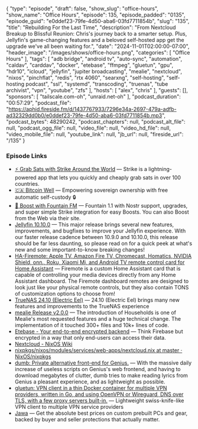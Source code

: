 {
  "type": "episode",
  "draft": false,
  "show_slug": "office-hours",
  "show_name": "Office Hours",
  "episode": 135,
  "episode_padded": "0135",
  "episode_guid": "e0ddef23-79fe-4d50-aba6-03fd7711854b",
  "slug": "135",
  "title": "Rebuilding For the Last Time",
  "description": "From Nextcloud Breakup to Blissful Reunion: Chris's journey back to a smarter setup. Plus, Jellyfin's game-changing features and a beloved self-hosted app get the upgrade we've all been waiting for.",
  "date": "2024-11-01T02:00:00-07:00",
  "header_image": "/images/shows/office-hours.png",
  "categories": [
    "Office Hours"
  ],
  "tags": [
    "adb bridge",
    "android tv",
    "auto-sync",
    "automation",
    "caldav",
    "carddav",
    "docker",
    "etebase",
    "ffmpeg",
    "gluetun",
    "gpu",
    "hdr10",
    "icloud",
    "jellyfin",
    "jupiter broadcasting",
    "mealie",
    "nextcloud",
    "nixos",
    "pinchflat",
    "redis",
    "rtx 4060",
    "searxng",
    "self-hosting",
    "self-hosting podcast",
    "ssl",
    "systemd",
    "transcoding",
    "truenas",
    "tube archivist",
    "vpn",
    "youtube",
    "zfs"
  ],
  "hosts": [
    "alex",
    "chris"
  ],
  "guests": [],
  "sponsors": [
    "tailscale.com-oh",
    "unraid.net-oh"
  ],
  "podcast_duration": "00:57:29",
  "podcast_file": "https://aphid.fireside.fm/d/1437767933/7296e34a-2697-479a-adfb-ad32329dd0b0/e0ddef23-79fe-4d50-aba6-03fd7711854b.mp3",
  "podcast_bytes": 48290242,
  "podcast_chapters": null,
  "podcast_alt_file": null,
  "podcast_ogg_file": null,
  "video_file": null,
  "video_hd_file": null,
  "video_mobile_file": null,
  "youtube_link": null,
  "jb_url": null,
  "fireside_url": "/135"
}


### Episode Links

  * [⚡ Grab Sats with Strike Around the World](https://strike.me/download/ "⚡ Grab Sats with Strike Around the World") — Strike is a lightning-powered app that lets you quickly and cheaply grab sats in over 100 countries.
  * [🇨🇦 Bitcoin Well](https://bitcoinwell.com/ "🇨🇦  Bitcoin Well") — Empowering sovereign ownership with free automatic self-custody 🔒
  * [🎉 Boost with Fountain FM](https://fountain.fm/show/LxGQPEpBqTDLxF4d6qC5 "🎉 Boost with Fountain FM") — Fountain 1.1 with Nostr support, upgrades, and super simple Strike integration for easy Boosts. You can also Boost from the Web via their site.
  * [Jellyfin 10.10.0](https://jellyfin.org/posts/jellyfin-release-10.10.0/ "Jellyfin 10.10.0") — This major release brings several new features, improvements, and bugfixes to improve your Jellyfin experience. With our faster release cadence between 10.9.0 and 10.10.0, this release should be far less daunting, so please read on for a quick peek at what's new and some important-to-know breaking changes! 
  * [HA-Firemote: Apple TV, Amazon Fire TV, Chromecast, Homatics, NVIDIA Shield, onn., Roku, Xiaomi Mi, and Android TV remote control card for Home Assistant](https://github.com/PRProd/HA-Firemote "HA-Firemote: Apple TV, Amazon Fire TV, Chromecast, Homatics, NVIDIA Shield, onn., Roku, Xiaomi Mi, and Android TV remote control card for Home Assistant") — Firemote is a custom Home Assistant card that is capable of controlling your media devices directly from any Home Assistant dashboard. The Firemote dashboard remotes are designed to look just like your physical remote controls, but they also contain TONS of customization options to choose from!
  * [TrueNAS 24.10 (Electric Eel)](https://www.truenas.com/docs/scale/24.10/gettingstarted/scalereleasenotes/ "TrueNAS 24.10 \(Electric Eel\)") — 24.10 (Electric Eel) brings many new features and improvements to the TrueNAS experience
  * [mealie Release v2.0.0](https://github.com/mealie-recipes/mealie/releases/tag/v2.0.0 "mealie Release v2.0.0") — The introduction of Households is one of Mealie's most requested features and a huge technical change. The implementation of it touched 300+ files and 10k+ lines of code.
  * [Etebase - Your end-to-end encrypted backend](https://www.etebase.com/ "Etebase - Your end-to-end encrypted backend") — Think Firebase but encrypted in a way that only end-users can access their data.
  * [Nextcloud - NixOS Wiki](https://nixos.wiki/wiki/Nextcloud "Nextcloud - NixOS Wiki")
  * [nixpkgs/nixos/modules/services/web-apps/nextcloud.nix at master · NixOS/nixpkgs](https://github.com/NixOS/nixpkgs/blob/master/nixos/modules/services/web-apps/nextcloud.nix "nixpkgs/nixos/modules/services/web-apps/nextcloud.nix at master · NixOS/nixpkgs")
  * [dumb: Private alternative front-end for Genius.](https://github.com/rramiachraf/dumb "dumb: Private alternative front-end for Genius.") — With the massive daily increase of useless scripts on Genius's web frontend, and having to download megabytes of clutter, dumb tries to make reading lyrics from Genius a pleasant experience, and as lightweight as possible.
  * [gluetun: VPN client in a thin Docker container for multiple VPN providers, written in Go, and using OpenVPN or Wireguard, DNS over TLS, with a few proxy servers built-in.](https://github.com/qdm12/gluetun "gluetun: VPN client in a thin Docker container for multiple VPN providers, written in Go, and using OpenVPN or Wireguard, DNS over TLS, with a few proxy servers built-in.") — Lightweight swiss-knife-like VPN client to multiple VPN service providers
  * [Jawa](https://www.jawa.gg/ "Jawa") — Get the absolute best prices on custom prebuilt PCs and gear, backed by buyer and seller protections that actually matter.



